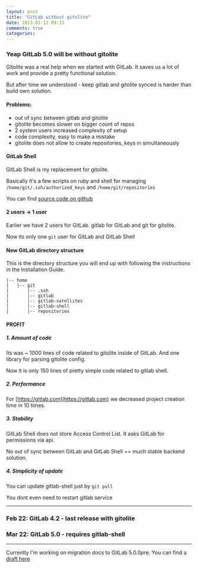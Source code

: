 ```yaml
---
layout: post
title: "GitLab without gitolite"
date: 2013-02-12 09:15
comments: true
categories: 
---
```


### Yeap GitLab 5.0 will be without gitolite

Gitolite was a real help when we started with GitLab. 
It saves us a lot of work and provide a pretty functional solution.

But after time we understood - keep gitlab and gitolite synced is harder than build own solution.

#### Problems: 

* out of sync between gitlab and gitolite
* gitolite becomes slower on bigger count of repos
* 2 system users increased complexity of setup
* code complexity, easy to make a mistake
* gitolite does not allow to create repositories, keys in simultaneously

<!-- more -->



#### GitLab Shell

GitLab Shell is my replacement for gitolite.

Basically it's a few scripts on ruby and shell for managing `/home/git/.ssh/authorized_keys` and `/home/git/repositories`

You can find [source code on github](https://github.com/gitlabhq/gitlab-shell.git)

#### 2 users -> 1 user

Earlier we have 2 users for GitLab. gitlab for GitLab and git for gitolite. 

Now its only one `git` user for GitLab and GitLab Shell


#### New GitLab directory structure

This is the directory structure you will end up with following the instructions in the Installation Guide.

    |-- home
    |   |-- git
    |       |-- .ssh
    |       |-- gitlab
    |       |-- gitlab-satellites
    |       |-- gitlab-shell
    |       |-- repositories



#### PROFIT


##### 1. Amount of code 

Its was ~ 1000 lines of code related to gitolite inside of GitLab. And one library for parsing gitolite config. 

Now it is only 150 lines of pretty simple code related to gitlab shell. 

##### 2. Performance 

For [https://gitlab.com](https://gitlab.com) we decreased project creation time in 10 times. 

##### 3. Stability

GitLab Shell does not store Access Control List. It asks GitLab for permissions via api. 

No out of sync between GitLab and GitLab Shell == much stable backend solution.

##### 4. Simplicity of update

You can update gitlab-shell just by `git pull`

You dont even need to restart gitlab service


- - -

### Feb 22: GitLab 4.2 - last release with gitolite
### Mar 22: GitLab 5.0 - requires gitlab-shell

- - -

Currently I'm working on migration docs to GitLab 5.0.0pre. You can find a [draft here](https://github.com/gitlabhq/gitlabhq/wiki/From-4.2-to-5.0)
